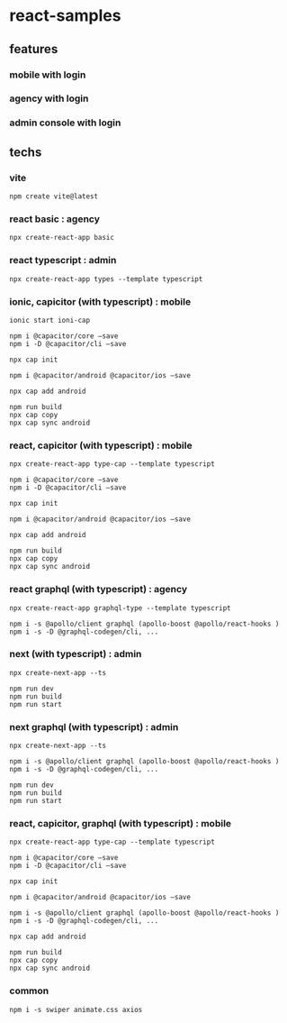 # react-samples

## features
### mobile with login
### agency with login
### admin console with login

## techs

### vite
```
npm create vite@latest 
```

### react basic : agency
```
npx create-react-app basic
```

### react typescript : admin
```
npx create-react-app types --template typescript
```

### ionic, capicitor (with typescript) : mobile
```
ionic start ioni-cap

npm i @capacitor/core –save
npm i -D @capacitor/cli –save

npx cap init

npm i @capacitor/android @capacitor/ios –save

npx cap add android

npm run build
npx cap copy
npx cap sync android
```

### react, capicitor (with typescript) : mobile
```
npx create-react-app type-cap --template typescript

npm i @capacitor/core –save
npm i -D @capacitor/cli –save

npx cap init

npm i @capacitor/android @capacitor/ios –save

npx cap add android

npm run build
npx cap copy
npx cap sync android
```

### react graphql (with typescript) : agency
```
npx create-react-app graphql-type --template typescript

npm i -s @apollo/client graphql (apollo-boost @apollo/react-hooks )
npm i -s -D @graphql-codegen/cli, ...
```

### next (with typescript) : admin
```
npx create-next-app --ts

npm run dev
npm run build
npm run start
```

### next graphql (with typescript) : admin
```
npx create-next-app --ts

npm i -s @apollo/client graphql (apollo-boost @apollo/react-hooks )
npm i -s -D @graphql-codegen/cli, ...

npm run dev
npm run build
npm run start
```

### react, capicitor, graphql (with typescript) : mobile
```
npx create-react-app type-cap --template typescript

npm i @capacitor/core –save
npm i -D @capacitor/cli –save

npx cap init

npm i @capacitor/android @capacitor/ios –save

npm i -s @apollo/client graphql (apollo-boost @apollo/react-hooks )
npm i -s -D @graphql-codegen/cli, ...

npx cap add android

npm run build
npx cap copy
npx cap sync android
```

### common
```
npm i -s swiper animate.css axios
```
